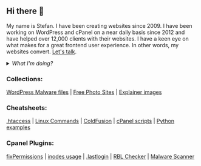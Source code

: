 
## Hi there 👋
My name is Stefan. I have been creating websites since 2009. I have been working on WordPress and cPanel on a near daily basis since 2012 and have helped over 12,000 clients with their websites. I have a keen eye on what makes for a great frontend user experience. In other words, my websites convert. [Let's talk](mailto:pejcha1994@gmail.com).

<details><summary><em>What I'm doing?</em></summary>

  
  ✔️ Coding <a href="https://cpanelplugins.com/" target="_blank" rel="noopener">cPanel plugins</a> 🥳

  ✔️ Writing guides on how to solve common cPanel and Linux problems at <a href="https://pcx3.com/">PC✗3</a> 📝

  ✔️ Writing WordPress tutorials and instructions for advanced users at <a href="https://wpxss.com/">WP✗SS</a> 📝

  ✔️ Keeping myself up-to-date with the latest programming methodologies and concepts.

</details>

### Collections:
[WordPress Malware files](https://github.com/stefanpejcic/wordpress-malware) | [Free Photo Sites](https://github.com/stefanpejcic/freephotosites) | [Explainer images](https://github.com/stefanpejcic/Kako-stvari-funkcionisu)

### Cheatsheets:
[.htaccess](https://stefanpejcic.github.io/.htaccess/) |  [Linux Commands](https://stefanpejcic.github.io/Linux-CheatSheet/) | [ColdFusion](https://stefanpejcic.github.io/coldfusion) | [cPanel scripts](https://pcx3.com/cheatsheets/cpanel-cheatsheet/) | [Python examples](https://stefanpejcic.github.io/python/)


### Cpanel Plugins:
[fixPermissions](https://github.com/stefanpejcic/fixPermissions-cpanel-plugin) | [inodes usage](https://github.com/stefanpejcic/inodes-usage-summary-cPanel-plugin) | [.lastlogin](https://github.com/stefanpejcic/lastlogin-cpanel-plugin) | [RBL Checker](https://github.com/stefanpejcic/rbl-check-cpanel-plugin) | [Malware Scanner](https://github.com/stefanpejcic/malware-scanner-cpanel-plugin)


<!--
**stefanpejcic/stefanpejcic** is a ✨ _special_ ✨ repository because its `README.md` (this file) appears on your GitHub profile

Here are some ideas to get you started:

- 🔭 I’m currently working on ...
- 🌱 I’m currently learning ...
- 👯 I’m looking to collaborate on ...
- 🤔 I’m looking for help with ...
- 💬 Ask me about ...
- 📫 How to reach me: ...
- 😄 Pronouns: ...
- ⚡ Fun fact: ...


<details><summary><em>My Principle</em></summary>
  <em>🧠 Never Stop Learning! 🏁</em>
</details>

<details><summary><em>My Core Values</em></summary>

  ✅ Enthusiastic and highly passionate full-stack developer.

  ✅ Experience building complex and scalable PHP applications, online communities, SaaS and modern CMS from scratch.

  ✅ Strong knowledge in design patterns (GRASP, Factory, Strategy, Observer, DI, MVC, ADR, ...).

  ✅ Clean Code, DRY and SOLID principles are a second nature to me.

  ✅ Push a lot of focus, perseverance, and knowledge to accomplish as best I can a new project from scratch.

  ✅ Passion for writing secure, testable and scalable applications, following the best coding practices.

  ✅ Love sharing knowledge ➕ helping others.

  ✅ Learning is my core value. Developing new skills on a daily basis is essential to me.

  ✅ Comfortable working with Agile methodologies such as Scrum and Kanban.

</details>

<details><summary><em>What I'm doing?</em></summary>

  ✔️ Coding <a href="#" target="_blank" rel="noopener">exciting projects</a> 🥳

  ✔️ Writing interesting posts at <a href="#">ajde</a> 📝

  ✔️ Drinking coffes/teas ☕️ and eating vegan healthy food 🥕

  ✔️ Listening to Audible and Podcasts 🎧 when walking 🐾

  ✔️ Keeping myself up-to-date with the latest programming methodologies and concepts (thanks to amazing video courses I regularly purchase 🤗).

</details>-->

